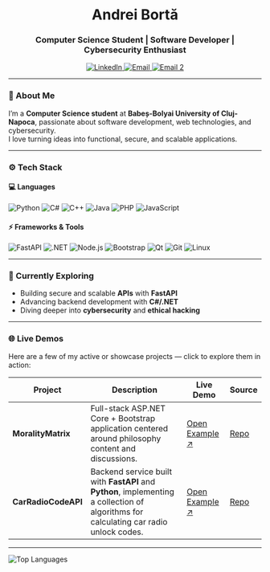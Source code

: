 <h1 align="center">Andrei Bortă</h1>

<h3 align="center">Computer Science Student | Software Developer | Cybersecurity Enthusiast</h3>

<p align="center">
  <a href="https://www.linkedin.com/in/andrei-bortă" target="_blank">
    <img src="https://img.shields.io/badge/LinkedIn-0077B5?style=for-the-badge&logo=linkedin&logoColor=white" alt="LinkedIn">
  </a>
  <a href="mailto:xze3n.py@gmail.com">
    <img src="https://img.shields.io/badge/Email-xze3n.py%40gmail.com-red?style=for-the-badge&logo=gmail&logoColor=white" alt="Email">
  </a>
  <a href="mailto:andrei.ab.borta@gmail.com">
    <img src="https://img.shields.io/badge/Email-andrei.ab.borta%40gmail.com-yellow?style=for-the-badge&logo=gmail&logoColor=white" alt="Email 2">
  </a>
</p>

---

### 🧠 About Me
I’m a **Computer Science student** at **Babeș-Bolyai University of Cluj-Napoca**, passionate about software development, web technologies, and cybersecurity.  
I love turning ideas into functional, secure, and scalable applications.

---

### ⚙️ Tech Stack

#### 💻 Languages
![Python](https://img.shields.io/badge/Python-3670A0?style=for-the-badge&logo=python&logoColor=ffdd54)
![C#](https://img.shields.io/badge/C%23-68217A?style=for-the-badge&logo=dotnet&logoColor=white)
![C++](https://img.shields.io/badge/C++-00599C?style=for-the-badge&logo=cplusplus&logoColor=white)
![Java](https://img.shields.io/badge/Java-ED8B00?style=for-the-badge&logo=openjdk&logoColor=white)
![PHP](https://img.shields.io/badge/PHP-777BB4?style=for-the-badge&logo=php&logoColor=white)
![JavaScript](https://img.shields.io/badge/JavaScript-F7DF1E?style=for-the-badge&logo=javascript&logoColor=black)

#### ⚡ Frameworks & Tools
![FastAPI](https://img.shields.io/badge/FastAPI-009688?style=for-the-badge&logo=fastapi&logoColor=white)
![.NET](https://img.shields.io/badge/.NET-512BD4?style=for-the-badge&logo=dotnet&logoColor=white)
![Node.js](https://img.shields.io/badge/Node.js-339933?style=for-the-badge&logo=node.js&logoColor=white)
![Bootstrap](https://img.shields.io/badge/Bootstrap-7952B3?style=for-the-badge&logo=bootstrap&logoColor=white)
![Qt](https://img.shields.io/badge/Qt-41CD52?style=for-the-badge&logo=qt&logoColor=white)
![Git](https://img.shields.io/badge/Git-F05033?style=for-the-badge&logo=git&logoColor=white)
![Linux](https://img.shields.io/badge/Linux-FCC624?style=for-the-badge&logo=linux&logoColor=black)

---

### 🚀 Currently Exploring
- Building secure and scalable **APIs** with **FastAPI**  
- Advancing backend development with **C#/.NET**  
- Diving deeper into **cybersecurity** and **ethical hacking**

---

### 🌐 Live Demos

Here are a few of my active or showcase projects — click to explore them in action:

| Project | Description | Live Demo | Source |
|----------|--------------|-----------|--------|
| **MoralityMatrix** | Full-stack ASP.NET Core + Bootstrap application centered around philosophy content and discussions. | [Open Example ↗️](https://moralitymatrix.azurewebsites.net/) | [Repo](https://github.com/XZE3N/MoralityMatrix) |
| **CarRadioCodeAPI** | Backend service built with **FastAPI** and **Python**, implementing a collection of algorithms for calculating car radio unlock codes. | [Open Example ↗️](https://carradiocodeapi.azurewebsites.net/redoc/) | [Repo](https://github.com/XZE3N/CarRadioCodeAPI) |

---

<p align="left">
  <img src="https://github-readme-stats.vercel.app/api/top-langs/?username=xze3n&layout=compact&title_color=7A7ADB&icon_color=2234AE&text_color=D3D3D3&bg_color=0,000000,130F40" alt="Top Languages">
</p>
